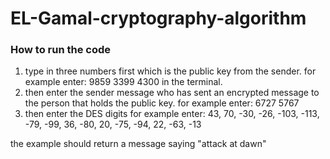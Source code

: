 # EL-Gamal-cryptography-algorithm

### How to run the code 
1. type in three numbers first which is the public key from the sender. for example enter: 9859 3399 4300
 in the terminal.
 2. then enter the sender message who has sent an encrypted message to the person that holds the public key. for example enter: 6727 5767
 3. then enter the DES digits for example enter: 43, 70, -30, -26, -103, -113, -79, -99, 36, -80, 20, -75, -94, 22, -63, -13

 the example should return a message saying "attack at dawn"